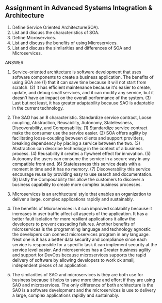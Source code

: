 ## Assignment in Advanced Systems Integration & Architecture
1. Define Service Oriented Architecture(SOA).
2. List and discuss the characteristics of SOA.
3. Define Microservices.
4. List and discuss the benefits of using Microservices.
5. List and discuss the similarities and differences of SOA and Microservices.

ANSWER

1.	Service-oriented architecture is software development that uses software components to create a business application. The benefits of using SOA are (1) that it can save time because it will not start from scratch. (2) It has efficient maintenance because it's easier to create, update, and debug small services, and it can modify any service, but it doesn't have an impact on the overall performance of the system. (3) Last but not least, it has greater adaptability because SAO is adaptable in the current technology.

2.	The SAO has an 8 characteristic. Standardize service contract, Loose coupling, Abstraction, Reusability, Autonomy, Statelessness, Discoverability, and Composability. (1) Standardize service contract make the consumer use the service easier. (2) SOA offers agility by facilitating loose-coupling between clients and support providers, breaking dependency by placing a service between the two. (3) Abstraction can describe technology in the context of a business process. (4) Reusability it creates a flywheel effect for innovation. (5) Autonomy the users can consume the service in a secure way in any compatible front end. (6) Statelessness this service deals with a moment in time and it has no memory. (7) Discoverability this service encourage reuse by providing easy to use search and documentation. (8) lastly the Composability this allow the customers to discover a business capability to create more complex business processes.

3.	Microservices is an architectural style that enables an organization to deliver a large, complex applications rapidly and sustainably.

4.	The benefits of Microservices is it can improved scalability because it increases in user traffic affect all aspects of the application. It has a better fault isolation for more resilient applications it allow the developers to prevent cascading failures. Another benefits of microservices is the programming language and technology agnostic the developers can connect microservices program in any language. Next  one is it has a better data security and compliance since each service is responsible for a specific task it can implement security at the service level easier. And microservices has a Greater business agility and support for DevOps because microservices supports the rapid delivery of software by allowing developers to work ok small, independent pieces of an application.

5.	The similarities of SAO and microservices is they are both use for business because it helps to save more time and effort if they are using SAO and microservices. The only difference of both architecture is the SAO is a software development and the microservices is use to delivery a large, complex applications rapidly and sustainably.


